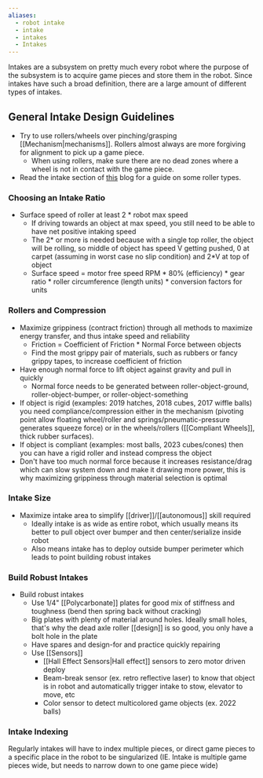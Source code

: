 ```yaml
---
aliases:
  - robot intake
  - intake
  - intakes
  - Intakes
---
```

Intakes are a subsystem on pretty much every robot where the purpose of the subsystem is to acquire game pieces and store them in the robot. Since intakes have such a broad definition, there are a large amount of different types of intakes.

## General Intake Design Guidelines

- Try to use rollers/wheels over pinching/grasping [[Mechanism|mechanisms]]. Rollers almost always are more forgiving for alignment to pick up a game piece.
	- When using rollers, make sure there are no dead zones where a wheel is not in contact with the game piece.
- Read the intake section of [this](https://wiki.wafflesrobotics.com/Blog/2023/11-November/9th-November-2023-(Thursday)) blog for a guide on some roller types.
### Choosing an Intake Ratio

- Surface speed of roller at least 2 * robot max speed
	- If driving towards an object at max speed, you still need to be able to have net positive intaking speed
	- The 2* or more is needed because with a single top roller, the object will be rolling, so middle of object has speed V getting pushed, 0 at carpet (assuming in worst case no slip condition) and 2*V at top of object
	- Surface speed = motor free speed RPM * 80% (efficiency) * gear ratio * roller circumference (length units) * conversion factors for units
### Rollers and Compression

- Maximize grippiness (contract friction) through all methods to maximize energy transfer, and thus intake speed and reliability
	- Friction = Coefficient of Friction * Normal Force between objects
	- Find the most grippy pair of materials, such as rubbers or fancy grippy tapes, to increase coefficient of friction
- Have enough normal force to lift object against gravity and pull in quickly
	- Normal force needs to be generated between roller-object-ground, roller-object-bumper, or roller-object-something
- If object is rigid (examples: 2019 hatches, 2018 cubes, 2017 wiffle balls) you need compliance/compression either in the mechanism (pivoting point allow floating wheel/roller and springs/pneumatic-pressure generates squeeze force) or in the wheels/rollers ([[Compliant Wheels]], thick rubber surfaces).
- If object is compliant (examples: most balls, 2023 cubes/cones) then you can have a rigid roller and instead compress the object
- Don't have too much normal force because it increases resistance/drag which can slow system down and make it drawing more power, this is why maximizing grippiness through material selection is optimal
### Intake Size

- Maximize intake area to simplify [[driver]]/[[autonomous]] skill required
	- Ideally intake is as wide as entire robot, which usually means its better to pull object over bumper and then center/serialize inside robot
	- Also means intake has to deploy outside bumper perimeter which leads to point building robust intakes
### Build Robust Intakes

- Build robust intakes
	- Use 1/4" [[Polycarbonate]] plates for good mix of stiffness and toughness (bend then spring back without cracking)
	- Big plates with plenty of material around holes. Ideally small holes, that's why the dead axle roller [[design]] is so good, you only have a bolt hole in the plate
	- Have spares and design-for and practice quickly repairing
	- Use [[Sensors]]
		- [[Hall Effect Sensors|Hall effect]] sensors to zero motor driven deploy
		- Beam-break sensor (ex. retro reflective laser) to know that object is in robot and automatically trigger intake to stow, elevator to move, etc
		- Color sensor to detect multicolored game objects (ex. 2022 balls)
### Intake Indexing

Regularly intakes will have to index multiple pieces, or direct game pieces to a specific place in the robot to be singularized (IE. Intake is multiple game pieces wide, but needs to narrow down to one game piece wide)
